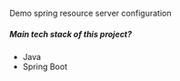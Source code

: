 Demo spring resource server configuration

##### Main tech stack of this project?
* Java
* Spring Boot
